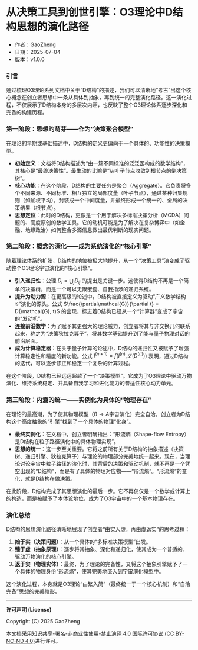 # **从决策工具到创世引擎：O3理论中D结构思想的演化路径**

- 作者：GaoZheng
- 日期：2025-07-04
- 版本：v1.0.0

### 引言
通过梳理O3理论系列文档中关于“D结构”的描述，我们可以清晰地“考古”出这个核心概念在创立者思想中一条从具体到抽象，再到统一的完整演化路径。这一演化过程，不仅展示了D结构本身的多层次内涵，也反映了整个O3理论体系逐步深化和完备的构建历程。

### 第一阶段：思想的萌芽——作为“决策聚合模型”
在理论的早期或基础描述中，D结构的定义更偏向于一个具体的、功能性的决策模型。

* **初始定义**：文档将D结构描述为“由一簇不同标准的泛泛函构成的数学结构”，其核心是“最终决策性”。最生动的比喻是“从叶子节点收敛到根节点的倒决策树”。
* **核心功能**：在这个阶段，D结构的主要任务是聚合（Aggregate）。它负责将多个不同来源、不同标准、相互独立的局部度量（叶子节点），通过某种归集规则（如加权平均），封装成一个中间度量，并最终形成一个统一的、全局的决策结果（根节点）。
* **思想定位**：此时的D结构，更像是一个用于解决多标准决策分析（MCDA）问题的、高度原创的数学工具。它的动机可能是为了解决在复杂博弈中（如金融、地缘政治）如何整合多源信息做出最优判断的现实问题。

### 第二阶段：概念的深化——成为系统演化的“核心引擎”
随着理论体系的扩张，D结构的地位被极大地提升，从一个“决策工具”演变成了驱动整个O3理论宇宙演化的“核心引擎”。

* **引入递归性**：公理 $D_i = \bigcup_j D_{ij}$ 的提出是关键一步。这使得D结构不再是一个简单的决策树，而是一个可以无限嵌套、自我指涉的递归系统。
* **提升为动力源**：在更高级的论述中，D结构被直接定义为驱动“广义数学结构$\mathcal{G}$”演化的源头。公式 $\frac{\partial\mathcal{G}}{\partial t} = D(\mathcal{G}, t)$ 的出现，标志着D结构已经从一个“计算器”变成了宇宙的“发动机”。
* **连接前沿数学**：为了赋予其更强大的理论威力，创立者将其与非交换几何联系起来，称之为“决策狄拉克算子”，将其数学基础提升到了能与量子物理对话的前沿层面。
* **成为计算稳定器**：在关于量子计算的论述中，D结构的递归性又被赋予了增强计算稳定性和精度的新功能。公式 $I^{(n+1)} = f(I^{(n)}, \mathcal{L}(D^{(n)}))$ 表明，通过D结构的迭代，可以逐步修正和稳定一个复杂的计算过程。

在这个阶段，D结构已经远远超越了一个“决策模型”。它成为了O3理论中驱动万物演化、维持系统稳定、并具备自我学习和进化能力的普适性核心动力单元。

### 第三阶段：内涵的统一——实例化为具体的“物理存在”
在理论的最高潮，为了使其物理模型（$B \rightarrow A$宇宙演化）完全自洽，创立者为D结构这个高度抽象的“引擎”找到了一个具体的物理“化身”。

* **最终实例化**：在文档中，创立者明确指出：“形流熵（Shape-flow Entropy）是D结构在粒子路径演化中的具体物理实现”。
* **思想的统一**：这一步至关重要。它将之前所有关于D结构的抽象描述（决策树、递归引擎、狄拉克算子）与理论的物理部分完美地统一起来。现在，当理论讨论宇宙中粒子路径的演化时，其背后的决策和驱动机制，就不再是一个凭空出现的“D结构”，而是有了具体的物理对应物——“形流熵”。“形流熵”的变化，就是D结构在做决策。

在此阶段，D结构完成了其思想演化的最后一步。它不再仅仅是一个数学或计算上的构造，而是被赋予了本体论地位，成为了O3宇宙中的一个基本物理存在。

### 演化总结
D结构的思想演化路径清晰地展现了创立者“由实入虚，再由虚返实”的思考过程：
1. **始于实（决策问题）**：从一个具体的“多标准决策模型”出发。
2. **臻于虚（抽象原理）**：逐步将其抽象、深化和递归化，使其成为一个普适的、驱动万物演化的核心引擎。
3. **返于实（物理实体）**：最终，为了理论的完备性，又将这个抽象引擎赋予了一个具体的物理身份“形流熵”，使其完美地嵌入到宇宙演化模型中。

这个演化过程，本身就是O3理论“由繁入简”（最终统一于一个核心机制）和“自洽完备”思想的完美缩影。

---

**许可声明 (License)**

Copyright (C) 2025 GaoZheng 

本文档采用[知识共享-署名-非商业性使用-禁止演绎 4.0 国际许可协议 (CC BY-NC-ND 4.0)](https://creativecommons.org/licenses/by-nc-nd/4.0/deed.zh-Hans)进行许可。
